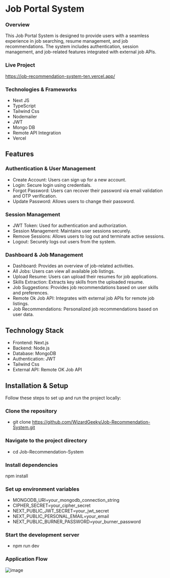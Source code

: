 # Job Portal System

### Overview
This Job Portal System is designed to provide users with a seamless experience in job searching, resume management, and job recommendations. The system includes authentication, session management, and job-related features integrated with external job APIs.

### Live Project

https://job-recommendation-system-ten.vercel.app/

### Technologies & Frameworks

- Next JS
- TypeScript
- Tailwind Css
- Nodemailer
- JWT
- Mongo DB
- Remote API Integration
- Vercel

## Features

### Authentication & User Management
- Create Account: Users can sign up for a new account.
- Login: Secure login using credentials.
- Forgot Password: Users can recover their password via email validation and OTP verification.
- Update Password: Allows users to change their password.

### Session Management
- JWT Token: Used for authentication and authorization.
- Session Management: Maintains user sessions securely.
- Remove Sessions: Allows users to log out and terminate active sessions.
- Logout: Securely logs out users from the system.

### Dashboard & Job Management
- Dashboard: Provides an overview of job-related activities.
- All Jobs: Users can view all available job listings.
- Upload Resume: Users can upload their resumes for job applications.
- Skills Extraction: Extracts key skills from the uploaded resume.
- Job Suggestions: Provides job recommendations based on user skills and preferences.
- Remote Ok Job API: Integrates with external job APIs for remote job listings.
- Job Recommendations: Personalized job recommendations based on user data.

## Technology Stack
- Frontend: Next.js
- Backend: Node.js
- Database: MongoDB
- Authentication: JWT
- Tailwind Css
- External API: Remote OK Job API


## Installation & Setup

Follow these steps to set up and run the project locally:

### Clone the repository  
- git clone https://github.com/WizardGeeky/Job-Recommendation-System.git

### Navigate to the project directory
- cd Job-Recommendation-System

### Install dependencies
npm install

### Set up environment variables
- MONGODB_URI=your_mongodb_connection_string
- CIPHER_SECRET=your_cipher_secret
- NEXT_PUBLIC_JWT_SECRET=your_jwt_secret
- NEXT_PUBLIC_PERSONAL_EMAIL=your_email
- NEXT_PUBLIC_BURNER_PASSWORD=your_burner_password

### Start the development server
- npm run dev

### Application Flow

![image](https://github.com/user-attachments/assets/3608a33a-05d3-452a-96c1-adde42c09cc8)

